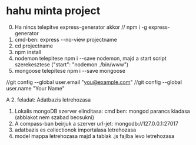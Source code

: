# hahu minta project
0. Ha nincs telepitve express-generator akkor // npm i -g express-generator
1. cmd-ben: express --no-view projectname
2. cd projectname
3. npm install
4. nodemon telepitese npm i --save nodemon, majd a start script szerekesztese ("start": "nodemon ./bin/www")
5. mongoose telepitese npm i --save mongoose

//git config --global user.email "you@example.com"
//git config --global user.name "Your Name"

A 2. feladat: Adatbazis letrehozasa
1. Lokalis mongoDB szerver elinditasa: cmd ben: mongod parancs kiadasa (abblakot nem szabad becsukni)
2. A compass-ban beirjuk a szerver url-jet: mongodb://127.0.0.1:27017
3. adatbazis es collectionok importalasa letrehozasa
4. model mappa letrehozasa majd a tablak .js fajlba levo letrehozasa



